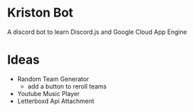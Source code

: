 # Kriston Bot

A discord bot to learn Discord.js and Google Cloud App Engine

# Ideas

-   Random Team Generator
    -   add a button to reroll teams
-   Youtube Music Player
-   Letterboxd Api Attachment
